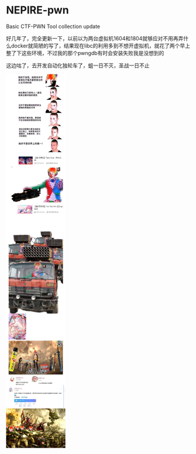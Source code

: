 # NEPIRE-pwn
Basic CTF-PWN Tool collection
update

好几年了，完全更新一下，以前以为两台虚拟机1604和1804就够应对不用再弄什么docker就简陋的写了，结果现在libc的利用多到不想开虚拟机，就花了两个早上整了下这些环境，不过我的那个pwngdb有时会安装失败我是没想到的



这边咕了，去开发自动化独轮车了，蛆一日不灭，圣战一日不止

![img](https://raw.githubusercontent.com/Nepire/nepire-pwn/master/1761279170.jpg)

